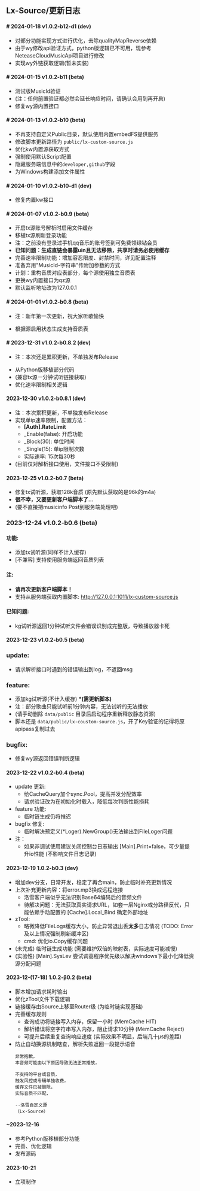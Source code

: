 ## Lx-Source/更新日志

#### \# 2024-01-18 v1.0.2-b12-d1 (dev)
+ 对部分功能实现方式进行优化，去除qualityMapReverse依赖
+ 由于wy修改api验证方式，python版逻辑已不可用，现参考NeteaseCloudMusicApi项目进行修改
+ 实现wy外链获取逻辑(暂未实装)
<!-- + 添加wy电台(wd)支持 -->

#### \# 2024-01-15 v1.0.2-b11 (beta)
<!-- + 支持ForceFallback(忽略音质限制,获取试听音频) -->
+ 测试版MusicId验证
+ (注：任何前置验证都必然会延长响应时间，请确认会用到再开启)
+ 修复wy源内置接口

#### \# 2024-01-13 v1.0.2-b10 (beta)
+ 不再支持自定义Public目录，默认使用内置embedFS提供服务
+ 修改脚本更新路径为 `public/lx-custom-source.js`
+ 优化kw内置源获取方式
+ 强制使用默认Script配置
+ 隐藏服务端信息中的`developer,github`字段
+ 为Windows构建添加文件属性
<!-- + 添加wy源接口分流功能 -->

#### \# 2024-01-10 v1.0.2-b10-d1 (dev)
<!-- + 内置kw接口失效，暂时禁用kw源 -->
+ 修复内置kw接口

#### \# 2024-01-07 v1.0.2-b0.9 (beta)
<!-- + 不再导出 `public` 目录，源脚本统一到 `/lx-custom-source.js` 获取
+ 为每个源单独设置直链缓存时间 -->
+ 开启tx源账号解析时启用文件缓存
+ 移植tx源刷新登录功能
+ 注：之前没有登录过手机qq音乐的账号签到可免费领绿钻会员
+ **已知问题：生成直链会暴露uin且无法移除，共享时请务必使用缓存**
+ 完善速率限制功能：增加容忍限度、封禁时间，详见配置注释
+ 准备弃用"MusicId-字符串"传附加参数的方式
+ 计划：重构音质对应表部分，每个源使用独立音质表
+ 更换wy内置接口为qz源
+ 默认监听地址改为127.0.0.1
<!-- + *内置接口失效，暂时禁用wy源 (如恢复可修改 [Custom].Wy_Enable=true)* -->

#### \# 2024-01-01 v1.0.2-b0.8 (beta)
+ 注：新年第一次更新，祝大家听歌愉快
- 根据源启用状态生成支持音质表

#### \# 2023-12-31 v1.0.2-b0.8.2 (dev)
- 注：本次还是累积更新，不单独发布Release
+ 从Python版移植部分代码
+ (兼容tx源一分钟试听链接获取)
+ 优化速率限制相关逻辑

#### 2023-12-30 v1.0.2-b0.8.1 (dev)
+ 注：本次累积更新，不单独发布Release
+ 实现单ip速率限制，配置方法：
   - **[Auth].RateLimit**
   * _Enable(false): 开启功能
   * _Block(30): 单位时间
   * _Single(15): 单ip限制次数
   - 实际速率: 15次每30秒
+ (目前仅对解析接口使用，文件接口不受限制)

#### 2023-12-25 v1.0.2-b0.7 (beta)
<!-- + 支持调用 ffmpeg 恢复kg一分钟试听数据真实长度
+ (测试版，需要Path里有ffmpeg命令，配置文件 [Main].FFConv=true 开启) -->
+ 修复tx试听源，获取128k音质 (原先默认获取的是96k的m4a)
+ **很不幸，又要更新客户端脚本了...**
+ (要不直接把musicinfo Post到服务端处理吧)

### 2023-12-24 v1.0.2-b0.6 (beta)
#### 功能:
<!-- + 将试听接口独立为直连接口，其它源未实现的自动回退到此接口 (可在配置中关闭) -->
+ 添加tx试听源(同样不计入缓存)
+ [不兼容] 支持使用服务端返回音质列表
#### 注:
+ **请再次更新客户端脚本！**
+ 支持从服务端获取内置脚本: http://127.0.0.1:1011/lx-custom-source.js
#### 已知问题:
+ kg试听源返回1分钟试听文件会错误识别成完整版，导致播放器卡死

#### **2023-12-23 v1.0.2-b0.5 (beta)**
<!-- + zTool:
   - 修复直接传入make([]byte, n)时潜在内存泄露问题 -->
### update:
- 请求解析接口时遇到的错误输出到log，不返回msg
<!-- - 服务端返回音质列表(需更新脚本) -->
### feature:
- 添加kg试听源(不计入缓存) **\*(需更新脚本)**
- 注：部分歌曲只能试听前1分钟内容，无法试听的无法播放
- (请手动删除 `data/public` 目录后启动程序重新释放静态资源)
- 脚本还是 `data/public/lx-coustom-source.js`，开了Key验证的记得将原apipass复制过去
### bugfix:
- 修复wy源返回错误判断逻辑
<!-- + [msg] 当前api结构与动态链实现方式不兼容，需要大改，故推迟更新 -->

#### 2023-12-22 v1.0.2-b0.4 (beta)
<!-- + 没有功能更新，几个未来的想法
   - 利用缓存信息制作数据库，可通过api搜索音乐
   - 修改Lx-Music支持通过脚本新增搜索源 -->
+ update 更新:
   - 给CacheQuery加个sync.Pool，提高并发分配效率
   - 请求验证改为在初始化时载入，降低每次判断性能损耗
   <!-- - (现在内存缓存和文件缓存的响应速度差距约为200µs) -->
+ feature 功能:
   - 临时链生成仍将推迟
+ bugfix 修复:
   - 临时解决预定义(*Loger).NewGroup()无法输出到FileLoger问题
+ 注：
   - 如果非调试使用建议关闭控制台日志输出 [Main].Print=false，可少量提升io性能 (不影响文件日志记录)

#### 2023-12-19 1.0.2-b0.3 (dev)
+ 增加dev分支，日常开发，稳定了再合main，防止临时补充更新情况
+ 上次补充更新内容：将error.mp3换成远程连接
   - 洛雪客户端似乎无法识别Base64编码后的音频文件
   - 待解决问题：无法获取真实请求URL，如套一层Nginx或分路径反代，只能依赖手动配置的 [Cache].Local_Bind 确定外部地址
+ zTool:
   - 略微降低FileLogs缓存大小，防止异常退出丢**太多**日志情况 (TODO: Error及以上情况强制刷新缓冲区)
   - cmd: 优化io.Copy缓存问题
+ (未完成) 临时链生成功能 (需要维护双倍的映射表，实际速度可能减慢)
+ (实验性) [Main].SysLev 尝试调高程序优先级以解决windows下最小化降低资源分配问题

#### 2023-12-(17-18) 1.0.2-β0.2 (beta)
+ 脚本增加请求耗时输出
+ 优化zTool文件下载逻辑
+ 链接缓存由Source上移至Router级 (为临时链实现基础)
+ 完善缓存规则
   - 查询成功将链接写入内存，保留一小时 (MemCache HIT)
   - 解析错误将空字符串写入内存，阻止请求10分钟 (MemCache Reject)
   + 可提升后续重复查询响应速度 (实际效果不明显，后端几十µs的差距)
+ 防止自动换源机制瞎查，解析失败返回一段提示语音
   ```
   非常抱歉，
   本音频可能由以下原因导致无法正常播放，

   不支持的平台或音质，
   触发风控或专辑单独收费，
   缓存文件已被删除，
   实际音质不匹配，

   --洛雪自定义源
   （Lx-Source）
   ```
#### ~2023-12-16
+ 参考Python版移植部分功能
+ 完善、优化逻辑
+ 发布源码
#### 2023-10-21
+ 立项制作
